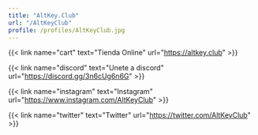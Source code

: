 ```yaml
---
title: "AltKey.Club"
url: "/AltKeyClub"
profile: /profiles/AltKeyClub.jpg
---
```


{{< link name="cart" text="Tienda Online" url="https://altkey.club" >}}

{{< link name="discord" text="Unete a discord" url="https://discord.gg/3n6cUg6n6G" >}}

{{< link name="instagram" text="Instagram" url="https://www.instagram.com/AltKeyClub" >}}

{{< link name="twitter" text="Twitter" url="https://twitter.com/AltKeyClub" >}}

